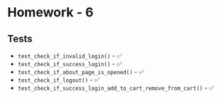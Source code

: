 # Homework - 6

## Tests

- `test_check_if_invalid_login()` - ✅
- `test_check_if_success_login()` - ✅
- `test_check_if_about_page_is_opened()` - ✅
- `test_check_if_logout()` - ✅
- `test_check_if_success_login_add_to_cart_remove_from_cart()` - ✅